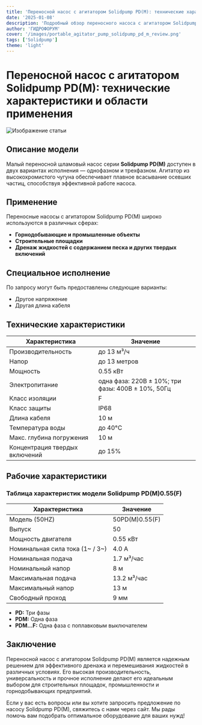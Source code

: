 ```yaml
---
title: 'Переносной насос с агитатором Solidpump PD(M): технические характеристики и области применения'
date: '2025-01-08'
description: 'Подробный обзор переносного насоса с агитатором Solidpump PD(M), его технических характеристик, областей использования и особенностей.'
author: 'ГИДРОФОРУМ'
cover: '/images/portable_agitator_pump_solidpump_pd_m_review.png'
tags: ['Solidpump']
theme: 'light'
---
```


# Переносной насос с агитатором Solidpump PD(M): технические характеристики и области применения

![Изображение статьи](/images/portable_agitator_pump_solidpump_pd_m_review.png)

## Описание модели

Малый переносной шламовый насос серии **Solidpump PD(M)** доступен в двух вариантах исполнения — однофазном и трехфазном. Агитатор из высокохромистого чугуна обеспечивает плавное всасывание осевших частиц, способствуя эффективной работе насоса.

## Применение

Переносные насосы с агитатором Solidpump PD(M) широко используются в различных сферах:

- **Горнодобывающие и промышленные объекты**
- **Строительные площадки**
- **Дренаж жидкостей с содержанием песка и других твердых включений**

## Специальное исполнение

По запросу могут быть предоставлены следующие варианты:

- Другое напряжение
- Другая длина кабеля

## Технические характеристики

| Характеристика | Значение |
|---|---|
| Производительность | до 13 м³/ч |
| Напор | до 13 метров |
| Мощность | 0.55 кВт |
| Электропитание | одна фаза: 220В ± 10%; три фазы: 400В ± 10%, 50Гц |
| Класс изоляции | F |
| Класс защиты | IP68 |
| Длина кабеля | 10 м |
| Температура воды | до 40°C |
| Макс. глубина погружения | 10 м |
| Концентрация твердых включений | до 15% |

## Рабочие характеристики

### Таблица характеристик модели **Solidpump PD(M)0.55(F)**

| Характеристика | Значение |
|---|---|
| Модель (50HZ) | 50PD(M)0.55(F) |
| Выпуск | 50 |
| Мощность двигателя | 0.55 кВт |
| Номинальная сила тока (1~ / 3~) | 4.0 A |
| Номинальная подача | 1.7 м³/час |
| Номинальный напор | 8 м |
| Максимальная подача | 13.2 м³/час |
| Максимальный напор | 13 м |
| Свободный проход | 9 мм |

- **PD:** Три фазы
- **PDM:** Одна фаза
- **PDM…F:** Одна фаза с поплавковым выключателем

## Заключение

Переносной насос с агитатором Solidpump PD(M) является надежным решением для эффективного дренажа и перемешивания жидкостей в различных условиях. Его высокая производительность, универсальность и прочное исполнение делают его идеальным выбором для строительных площадок, промышленности и горнодобывающих предприятий.

Если у вас есть вопросы или вы хотите запросить предложение по насосу Solidpump PD(M), свяжитесь с нами через сайт. Мы рады помочь вам подобрать оптимальное оборудование для ваших нужд!